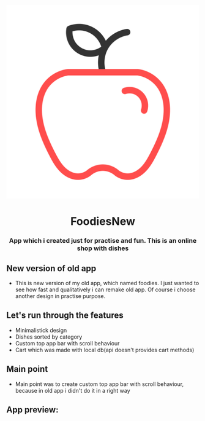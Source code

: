 <div align="center">

<img src="docs/app_icon.svg"/>

# FoodiesNew

### App which i created just for practise and fun. This is an online shop with dishes

</div>

## New version of old app
- This is new version of my old app, which named foodies. I just wanted to see how fast and qualitatively i can remake old app. Of course i choose another design in practise purpose.
## Let's run through the features
- Minimalistick design
- Dishes sorted by category
- Custom top app bar with scroll behaviour
- Cart which was made with local db(api doesn't provides cart methods)
## Main point
- Main point was to create custom top app bar with scroll behaviour, because in old app i didn't do it in a right way
## App preview:

